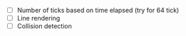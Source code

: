 - [ ] Number of ticks based on time elapsed (try for 64 tick)
- [ ] Line rendering
- [ ] Collision detection
